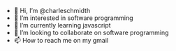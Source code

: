 - 👋 Hi, I’m @charleschmidth
- 👀 I’m interested in software programming
- 🌱 I’m currently learning javascript
- 💞️ I’m looking to collaborate on software programming
- 📫 How to reach me on my gmail

<!---
charleschmidth/charleschmidth is a ✨ special ✨ repository because its `README.md` (this file) appears on your GitHub profile.
You can click the Preview link to take a look at your changes.
--->
